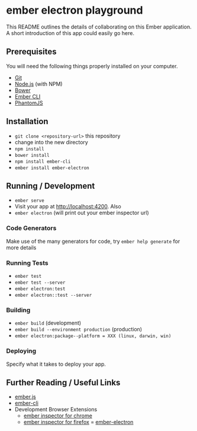 # ember electron playground

This README outlines the details of collaborating on this Ember application.
A short introduction of this app could easily go here.

## Prerequisites

You will need the following things properly installed on your computer.

* [Git](http://git-scm.com/)
* [Node.js](http://nodejs.org/) (with NPM)
* [Bower](http://bower.io/)
* [Ember CLI](http://ember-cli.com/)
* [PhantomJS](http://phantomjs.org/)

## Installation

* `git clone <repository-url>` this repository
* change into the new directory
* `npm install`
* `bower install`
* `npm install ember-cli`
* `ember install ember-electron`

## Running / Development

* `ember serve`
* Visit your app at [http://localhost:4200](http://localhost:4200).
Also
* `ember electron` (will print out your ember inspector url)

### Code Generators

Make use of the many generators for code, try `ember help generate` for more details

### Running Tests

* `ember test`
* `ember test --server`
* `ember electron:test`
* `ember electron::test --server`

### Building

* `ember build` (development)
* `ember build --environment production` (production)
* `ember electron:package--platform = XXX (linux, darwin, win)`

### Deploying

Specify what it takes to deploy your app.

## Further Reading / Useful Links

* [ember.js](http://emberjs.com/)
* [ember-cli](http://ember-cli.com/)
* Development Browser Extensions
  * [ember inspector for chrome](https://chrome.google.com/webstore/detail/ember-inspector/bmdblncegkenkacieihfhpjfppoconhi)
  * [ember inspector for firefox](https://addons.mozilla.org/en-US/firefox/addon/ember-inspector/)
= [ember-electron](https://github.com/felixrieseberg/ember-electron)


